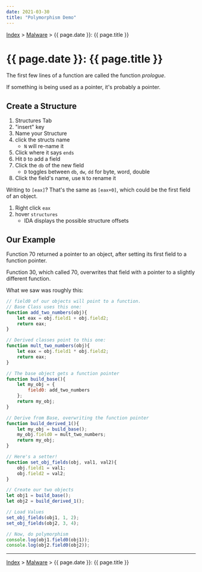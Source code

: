 ```yaml
---
date: 2021-03-30
title: "Polymorphism Demo"
---
```


[Index](../../../index.md) > [Malware](./index.md) > {{ page.date }}: {{ page.title }}

# {{ page.date }}: {{ page.title }}

The first few lines of a function are called the function *prologue*.

If something is being used as a pointer, it's probably a pointer.

## Create a Structure

1. Structures Tab
2. "insert" key
3. Name your Structure
4. click the structs name
    - `N` will re-name it
5. Click where it says `ends`
6. Hit `D` to add a field
7. Click the `db` of the new field
    - `D` toggles between `db`, `dw`, `dd` for byte, word, double
8. Click the field's name, use `N` to rename it

Writing to `[eax]`? That's the same as `[eax+0]`, which could be the first field of an object.

1. Right click `eax`
2. hover `structures`
    - IDA displays the possible structure offsets

## Our Example

Function 70 returned a pointer to an object, after setting its first field to a function pointer.

Function 30, which called 70, overwrites that field with a pointer to a slightly different function.

What we saw was roughly this:

```js
// field0 of our objects will point to a function.
// Base Class uses this one:
function add_two_numbers(obj){
    let eax = obj.field1 + obj.field2;
    return eax;
}

// Derived classes point to this one:
function mult_two_numbers(obj){
    let eax = obj.field1 * obj.field2;
    return eax;
}

// The base object gets a function pointer
function build_base(){
    let my_obj = {
        field0: add_two_numbers
    };
    return my_obj;
}

// Derive from Base, overwriting the function pointer
function build_derived_1(){
    let my_obj = build_base();
    my_obj.field0 = mult_two_numbers;
    return my_obj;
}

// Here's a setter!
function set_obj_fields(obj, val1, val2){
    obj.field1 = val1;
    obj.field2 = val2;
}

// Create our two objects
let obj1 = build_base();
let obj2 = build_derived_1();

// Load Values
set_obj_fields(obj1, 1, 2);
set_obj_fields(obj2, 3, 4);

// Now, do polymorphism
console.log(obj1.field0(obj1));
console.log(obj2.field0(obj2));
```

---

[Index](../../../index.md) > [Malware](./index.md) > {{ page.date }}: {{ page.title }}
